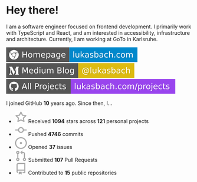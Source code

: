 # Hey there!

I am a software engineer focused on frontend development. I primarily work with TypeScript and React, and am interested in accessibility, infrastructure and architecture. Currently, I am working at GoTo in Karlsruhe.

[![Homepage](./icons/homepage.svg)](https://lukasbach.com)
[![Medium Blog](./icons/medium.svg)](https://medium.com/@lukasbach)
[![My Projects](./icons/projects.svg)](https://lukasbach.com/projects)

I joined GitHub **10** years ago. Since then, I...

- ![](./icons/star.svg) Received **1094** stars across **121** personal projects
- ![](./icons/commit.svg) Pushed **4746** commits
- ![](./icons/issues.svg) Opened **37** issues
- ![](./icons/pr.svg) Submitted **107** Pull Requests
- ![](./icons/repo.svg) Contributed to **15** public repositories
